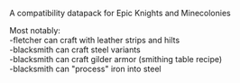 A compatibility datapack for Epic Knights and Minecolonies

Most notably:\
-fletcher can craft with leather strips and hilts\
-blacksmith can craft steel variants\
-blacksmith can craft gilder armor (smithing table recipe)\
-blacksmith can "process" iron into steel
